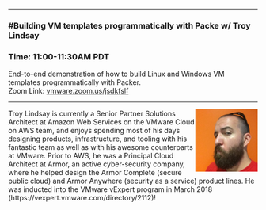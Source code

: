 <style>
  .wrapper {margin-top:75px;}
  header {top:20px!important;
  .session-wrapper{border:1px solid #36373b; border-radius:5px; padding:20px; background-color:##D3D3D3;}
  
</style>
<hr/>

### **#Building VM templates programmatically with Packe w/ Troy Lindsay**
### **Time: 11:00-11:30AM PDT**
<div class="session-wrapper">
End-to-end demonstration of how to build Linux and Windows VM templates programmatically with Packer.
<br>
Zoom Link: <a href="vmware.zoom.us/jsdkfslf">vmware.zoom.us/jsdkfslf</a>
</div>


<hr/>
<img src="troy.jpg" alt="Troy Lindsay" width="25%" align="right">
    
<p>Troy Lindsay is currently a Senior Partner Solutions Architect at Amazon Web Services on the VMware Cloud on AWS team, and enjoys spending most of his days designing products, infrastructure, and tooling with his fantastic team as well as with his awesome counterparts at VMware. Prior to AWS, he was a Principal Cloud Architect at Armor, an active cyber-security company, where he helped design the Armor Complete (secure public cloud) and Armor Anywhere (security as a service) product lines. He was inducted into the VMware vExpert program in March 2018 (https://vexpert.vmware.com/directory/2112)!</p>

